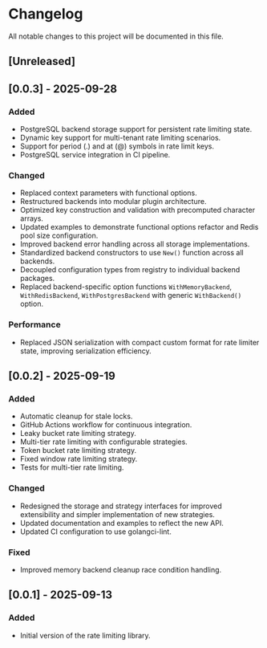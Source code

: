 # Changelog

All notable changes to this project will be documented in this file.

## [Unreleased]

## [0.0.3] - 2025-09-28

### Added
- PostgreSQL backend storage support for persistent rate limiting state.
- Dynamic key support for multi-tenant rate limiting scenarios.
- Support for period (.) and at (@) symbols in rate limit keys.
- PostgreSQL service integration in CI pipeline.

### Changed
- Replaced context parameters with functional options.
- Restructured backends into modular plugin architecture.
- Optimized key construction and validation with precomputed character arrays.
- Updated examples to demonstrate functional options refactor and Redis pool size configuration.
- Improved backend error handling across all storage implementations.
- Standardized backend constructors to use `New()` function across all backends.
- Decoupled configuration types from registry to individual backend packages.
- Replaced backend-specific option functions `WithMemoryBackend`, `WithRedisBackend`, `WithPostgresBackend`
  with generic `WithBackend()` option.

### Performance
- Replaced JSON serialization with compact custom format for rate limiter state, improving serialization efficiency.

## [0.0.2] - 2025-09-19

### Added
- Automatic cleanup for stale locks.
- GitHub Actions workflow for continuous integration.
- Leaky bucket rate limiting strategy.
- Multi-tier rate limiting with configurable strategies.
- Token bucket rate limiting strategy.
- Fixed window rate limiting strategy.
- Tests for multi-tier rate limiting.

### Changed
- Redesigned the storage and strategy interfaces for improved extensibility and simpler implementation of new strategies.
- Updated documentation and examples to reflect the new API.
- Updated CI configuration to use golangci-lint.

### Fixed
- Improved memory backend cleanup race condition handling.

## [0.0.1] - 2025-09-13

### Added
- Initial version of the rate limiting library.
